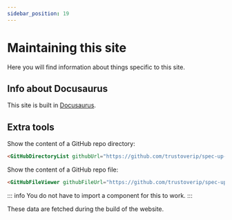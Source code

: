 ```yaml
---
sidebar_position: 19
---
```


# Maintaining this site

Here you will find information about things specific to this site.

## Info about Docusaurus

This site is built in [Docusaurus](https://docusaurus.io/).

## Extra tools

Show the content of a GitHub repo directory:

``` markdown
<GitHubDirectoryList githubUrl="https://github.com/trustoverip/spec-up-t-starter-pack/tree/main/spec-up-t-starterpack" />
```

Show the content of a GitHub repo file:

``` markdown
<GitHubFileViewer githubFileUrl="https://github.com/trustoverip/spec-up-t-starter-pack/blob/main/spec-up-t-starterpack/package.json" />
```

::: info
You do not have to import a component for this to work.
:::

These data are fetched during the build of the website.